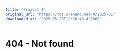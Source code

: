 ```yaml
---
title: "Project 1"
original_url: "https://tds.s-anand.net/#/2025-01"
downloaded_at: "2025-05-28T12:28:43.421808"
---
```


404 - Not found
===============